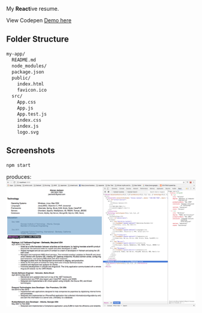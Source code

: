 My **React**ive resume. 

View Codepen [Demo here](https://codepen.io/jaxonetic/pen/KZrdYK)


## Folder Structure
```
my-app/
  README.md
  node_modules/
  package.json
  public/
    index.html
    favicon.ico
  src/
    App.css
    App.js
    App.test.js
    index.css
    index.js
    logo.svg
```

## Screenshots
```sh
npm start
```
produces:
![alt screenshot](https://github.com/jaxonetic-github/react-resume/blob/master/demo-screenshot.png)

